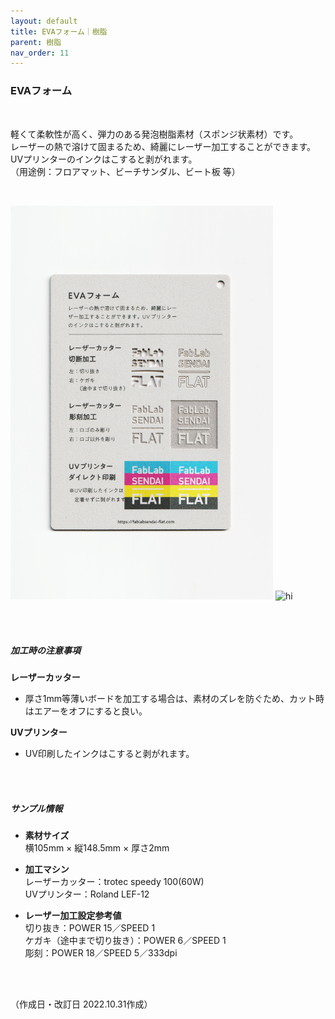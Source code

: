 ```yaml
---
layout: default
title: EVAフォーム｜樹脂
parent: 樹脂
nav_order: 11
---
```


### EVAフォーム
<br>

軽くて柔軟性が高く、弾力のある発泡樹脂素材（スポンジ状素材）です。<br>
レーザーの熱で溶けて固まるため、綺麗にレーザー加工することができます。<br>
UVプリンターのインクはこすると剥がれます。<br>
（用途例：フロアマット、ビーチサンダル、ビート板 等）

<br>

<img src="assets/16_EVA_1.png" width="420" alt="hi" class="inline"/> <img src="assets/16_EVA_2.png" width="420" alt="hi" class="inline"/>

<br><br>



##### 加工時の注意事項

**レーザーカッター**
<br>
* 厚さ1mm等薄いボードを加工する場合は、素材のズレを防ぐため、カット時はエアーをオフにすると良い。

**UVプリンター**
<br>
* UV印刷したインクはこすると剥がれます。

<br><br>

##### サンプル情報

* **素材サイズ**<br>
横105mm × 縦148.5mm × 厚さ2mm

* **加工マシン**<br>
レーザーカッター：trotec speedy 100(60W)<br>
UVプリンター：Roland LEF-12<br>

* **レーザー加工設定参考値**<br>
切り抜き：POWER 15／SPEED 1<br>
ケガキ（途中まで切り抜き）：POWER 6／SPEED 1<br>
彫刻：POWER 18／SPEED 5／333dpi<br>

<br><br>

（作成日・改訂日 2022.10.31作成）
